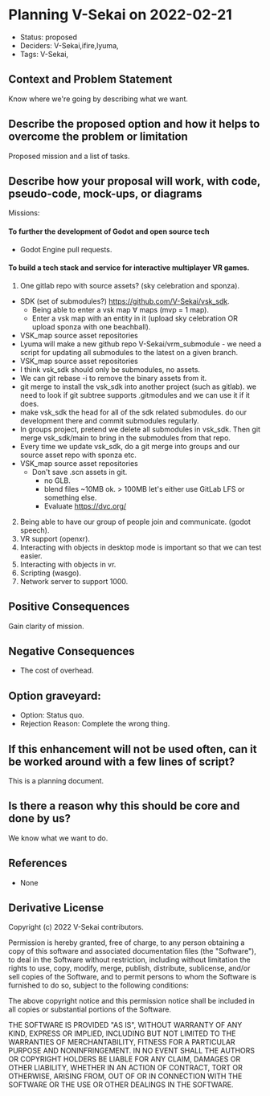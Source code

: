 # Planning V-Sekai on 2022-02-21

- Status: proposed <!-- draft | rejected | accepted | deprecated | superseded by -->
- Deciders: V-Sekai,ifire,lyuma,
- Tags: V-Sekai,

## Context and Problem Statement

Know where we're going by describing what we want.

## Describe the proposed option and how it helps to overcome the problem or limitation

Proposed mission and a list of tasks.

## Describe how your proposal will work, with code, pseudo-code, mock-ups, or diagrams

Missions:

#### To further the development of Godot and open source tech

- Godot Engine pull requests.

#### To build a tech stack and service for interactive multiplayer VR games.

1. One gitlab repo with source assets? (sky celebration and sponza).
  * SDK (set of submodules?) https://github.com/V-Sekai/vsk_sdk.
    * Being able to enter a vsk map ∀ maps (mvp = 1 map). 
    * Enter a vsk map with an entity in it (upload sky celebration OR upload sponza with one beachball). 
  * VSK_map source asset repositories
  * Lyuma will make a new github repo V-Sekai/vrm_submodule - we need a script for updating all submodules to the latest on a given branch.
  * VSK_map source asset repositories 
  * I think vsk_sdk should only be submodules, no assets. 
  * We can git rebase -i to remove the binary assets from it. 
  * git merge to install the vsk_sdk into another project (such as gitlab). we need to look if git subtree supports .gitmodules and we can use it if it does. 
  * make vsk_sdk the head for all of the sdk related submodules. do our development there and commit submodules regularly. 
  * In groups project, pretend we delete all submodules in vsk_sdk. Then git merge vsk_sdk/main to bring in the submodules from that repo. 
  * Every time we update vsk_sdk, do a git merge into groups and our source asset repo with sponza etc.
  * VSK_map source asset repositories 
    * Don't save .scn assets in git.
      *   no GLB. 
      *   blend files ~10MB ok. > 100MB let's either use GitLab LFS or something else.
      *   Evaluate https://dvc.org/
2. Being able to have our group of people join and communicate. (godot speech).
3. VR support (openxr). 
5. Interacting with objects in desktop mode is important so that we can test easier.
6. Interacting with objects in vr.
7. Scripting (wasgo).
8. Network server to support 1000.

## Positive Consequences <!-- optional -->

Gain clarity of mission.

## Negative Consequences <!-- optional -->

- The cost of overhead.

## Option graveyard: <!-- same as above -->

- Option: Status quo. <!-- [List the proposed options no longer open for consideration.] -->
- Rejection Reason: Complete the wrong thing. <!-- [List the reasons for the rejection: (the Bad traits)] -->

## If this enhancement will not be used often, can it be worked around with a few lines of script?

This is a planning document. 

## Is there a reason why this should be core and done by us?

We know what we want to do.

## References <!-- optional and numbers of links can vary -->

- None

## Derivative License

Copyright (c) 2022 V-Sekai contributors.

Permission is hereby granted, free of charge, to any person obtaining a copy
of this software and associated documentation files (the "Software"), to deal
in the Software without restriction, including without limitation the rights
to use, copy, modify, merge, publish, distribute, sublicense, and/or sell
copies of the Software, and to permit persons to whom the Software is
furnished to do so, subject to the following conditions:

The above copyright notice and this permission notice shall be included in all
copies or substantial portions of the Software.

THE SOFTWARE IS PROVIDED "AS IS", WITHOUT WARRANTY OF ANY KIND, EXPRESS OR
IMPLIED, INCLUDING BUT NOT LIMITED TO THE WARRANTIES OF MERCHANTABILITY,
FITNESS FOR A PARTICULAR PURPOSE AND NONINFRINGEMENT. IN NO EVENT SHALL THE
AUTHORS OR COPYRIGHT HOLDERS BE LIABLE FOR ANY CLAIM, DAMAGES OR OTHER
LIABILITY, WHETHER IN AN ACTION OF CONTRACT, TORT OR OTHERWISE, ARISING FROM,
OUT OF OR IN CONNECTION WITH THE SOFTWARE OR THE USE OR OTHER DEALINGS IN THE
SOFTWARE.
